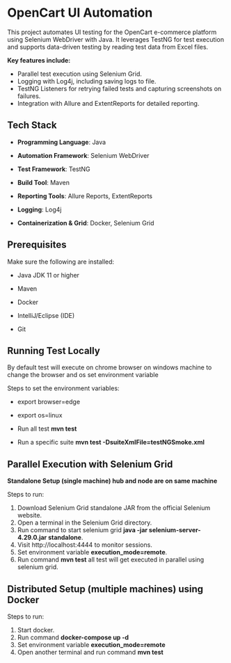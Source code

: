 # **OpenCart UI Automation**

This project automates UI testing for the OpenCart e-commerce platform using Selenium WebDriver with Java. It leverages TestNG for test execution and supports data-driven testing by reading test data from Excel files.

**Key features include:**

* Parallel test execution using Selenium Grid.
* Logging with Log4j, including saving logs to file.
* TestNG Listeners for retrying failed tests and capturing screenshots on failures.
* Integration with Allure and ExtentReports for detailed reporting.

## **Tech Stack**

* **Programming Language**: Java

* **Automation Framework**: Selenium WebDriver

* **Test Framework**: TestNG

* **Build Tool**: Maven

* **Reporting Tools**: Allure Reports, ExtentReports

* **Logging**: Log4j

* **Containerization & Grid**: Docker, Selenium Grid

## **Prerequisites**

Make sure the following are installed:

* Java JDK 11 or higher

* Maven

* Docker

* IntelliJ/Eclipse (IDE)

* Git


## **Running Test Locally**

By default test will execute on chrome browser on windows machine to change the browser and os set environment variable

Steps to set the environment variables:
* export browser=edge
* export os=linux

* Run all test  **mvn test**
* Run a specific suite **mvn test -DsuiteXmlFile=testNGSmoke.xml**

## **Parallel Execution with Selenium Grid**

**Standalone Setup (single machine) hub and node are on same machine**

Steps to run:

1. Download Selenium Grid standalone JAR from the official Selenium website.
2. Open a terminal in the Selenium Grid directory.
3. Run command to start selenium grid **java -jar selenium-server-4.29.0.jar standalone**.
4. Visit http://localhost:4444 to monitor sessions.
5. Set environment variable **execution_mode=remote**.
6. Run command **mvn test** all test will get executed in parallel using selenium grid.

## **Distributed Setup (multiple machines) using Docker**
Steps to run:
1. Start docker.
2. Run command **docker-compose up -d**
3. Set environment variable **execution_mode=remote**
3. Open another terminal and run command **mvn test**



